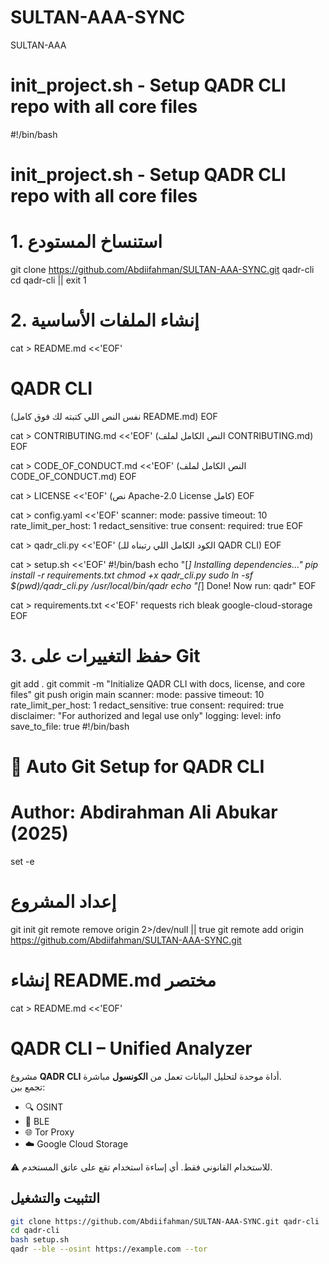# SULTAN-AAA-SYNC
SULTAN-AAA
# init_project.sh - Setup QADR CLI repo with all core files
#!/bin/bash
# init_project.sh - Setup QADR CLI repo with all core files

# 1. استنساخ المستودع
git clone https://github.com/Abdiifahman/SULTAN-AAA-SYNC.git qadr-cli
cd qadr-cli || exit 1

# 2. إنشاء الملفات الأساسية
cat > README.md <<'EOF'
# QADR CLI
(نفس النص اللي كتبته لك فوق كامل README.md)
EOF

cat > CONTRIBUTING.md <<'EOF'
(النص الكامل لملف CONTRIBUTING.md)
EOF

cat > CODE_OF_CONDUCT.md <<'EOF'
(النص الكامل لملف CODE_OF_CONDUCT.md)
EOF

cat > LICENSE <<'EOF'
(نص Apache-2.0 License كامل)
EOF

cat > config.yaml <<'EOF'
scanner:
  mode: passive
  timeout: 10
  rate_limit_per_host: 1
  redact_sensitive: true
consent:
  required: true
EOF

cat > qadr_cli.py <<'EOF'
(الكود الكامل اللي رتبناه للـ QADR CLI)
EOF

cat > setup.sh <<'EOF'
#!/bin/bash
echo "[*] Installing dependencies..."
pip install -r requirements.txt
chmod +x qadr_cli.py
sudo ln -sf $(pwd)/qadr_cli.py /usr/local/bin/qadr
echo "[*] Done! Now run: qadr"
EOF

cat > requirements.txt <<'EOF'
requests
rich
bleak
google-cloud-storage
EOF

# 3. حفظ التغييرات على Git
git add .
git commit -m "Initialize QADR CLI with docs, license, and core files"
git push origin main
scanner:
  mode: passive
  timeout: 10
  rate_limit_per_host: 1
  redact_sensitive: true
consent:
  required: true
  disclaimer: "For authorized and legal use only"
logging:
  level: info
  save_to_file: true
#!/bin/bash
# 🚀 Auto Git Setup for QADR CLI
# Author: Abdirahman Ali Abukar (2025)

set -e

# إعداد المشروع
git init
git remote remove origin 2>/dev/null || true
git remote add origin https://github.com/Abdiifahman/SULTAN-AAA-SYNC.git

# إنشاء README.md مختصر
cat > README.md <<'EOF'
# QADR CLI – Unified Analyzer

مشروع **QADR CLI** أداة موحدة لتحليل البيانات تعمل من **الكونسول** مباشرة.  
تجمع بين:  
- 🔍 OSINT  
- 📡 BLE  
- 🌐 Tor Proxy  
- ☁️ Google Cloud Storage  

⚠️ للاستخدام القانوني فقط. أي إساءة استخدام تقع على عاتق المستخدم.

## التثبيت والتشغيل
```bash
git clone https://github.com/Abdiifahman/SULTAN-AAA-SYNC.git qadr-cli
cd qadr-cli
bash setup.sh
qadr --ble --osint https://example.com --tor